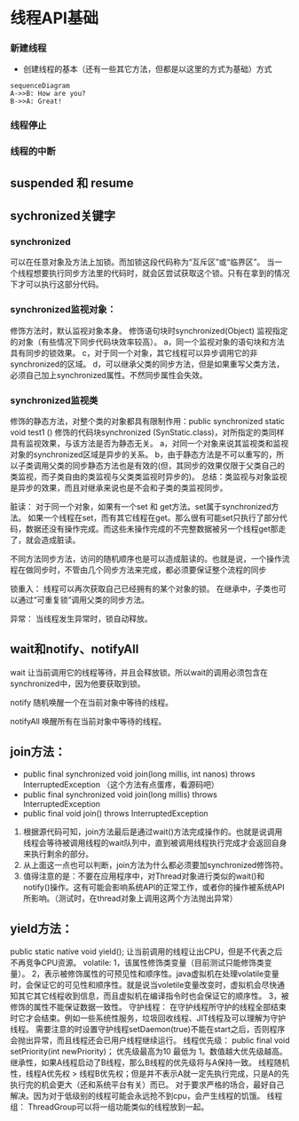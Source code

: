 # 线程API基础

### 新建线程
* 创建线程的基本（还有一些其它方法，但都是以这里的方式为基础）方式
```
sequenceDiagram
A->>B: How are you?
B->>A: Great!
```


### 线程停止

### 线程的中断

## suspended 和 resume

## sychronized关键字
### synchronized
可以在任意对象及方法上加锁。而加锁这段代码称为“互斥区”或“临界区”。
当一个线程想要执行同步方法里的代码时，就会区尝试获取这个锁。只有在拿到的情况下才可以执行这部分代码。

### synchronized监视对象：
修饰方法时，默认监视对象本身。
修饰语句块时synchronized(Object) 监视指定的对象（有些情况下同步代码块效率较高）。
a，同一个监视对象的语句块和方法具有同步的锁效果。
c，对于同一个对象，其它线程可以异步调用它的非synchronized的区域。
d，可以继承父类的同步方法，但是如果重写父类方法，必须自己加上synchronized属性。不然同步属性会失效。

### synchronized监视类
修饰的静态方法，对整个类的对象都具有限制作用：public synchronized static void test1 ()
修饰的代码块synchronized (SynStatic.class)，对所指定的类同样具有监视效果，与该方法是否为静态无关。
a，对同一个对象来说其监视类和监视对象的synchronized区域是异步的关系。
b，由于静态方法是不可以重写的，所以子类调用父类的同步静态方法也是有效的(但，其同步的效果仅限于父类自己的类监视，而子类自由的类监视与父类类监视时异步的)。
总结：类监视与对象监视是异步的效果，而且对继承来说也是不会和子类的类监视同步。




脏读：
对于同一个对象，如果有一个set 和 get方法。set属于synchronized方法。
   如果一个线程在set，而有其它线程在get。那么很有可能set只执行了部分代码，数据还没有操作完成。而这些未操作完成的不完整数据被另一个线程get那走了，就会造成脏读。

不同方法同步方法，访问的随机顺序也是可以造成脏读的。也就是说，一个操作流程在做同步时，不管由几个同步方法来完成，都必须要保证整个流程的同步

锁重入：
线程可以再次获取自己已经拥有的某个对象的锁。
在继承中，子类也可以通过“可重复锁”调用父类的同步方法。

异常：
当线程发生异常时，锁自动释放。



## wait和notify、notifyAll
wait 让当前调用它的线程等待，并且会释放锁。所以wait的调用必须包含在synchronized中，因为他要获取到锁。

notify 随机唤醒一个在当前对象中等待的线程。

notifyAll  唤醒所有在当前对象中等待的线程。

## join方法：
* public final synchronized void join(long millis, int nanos)
    throws InterruptedException （这个方法有点蛋疼，看源码吧）
* public final synchronized void join(long millis)
    throws InterruptedException
* public final void join() throws InterruptedException
1. 根据源代码可知，join方法最后是通过wait()方法完成操作的。也就是说调用线程会等待被调用线程的wait队列中，直到被调用线程执行完成才会返回自身来执行剩余的部分。
2. 从上面这一点也可以判断，join方法为什么都必须要加synchronized修饰符。
3. 值得注意的是：不要在应用程序中，对Thread对象进行类似的wait()和notify()操作。这有可能会影响系统API的正常工作，或者你的操作被系统API所影响。（测试时，在thread对象上调用这两个方法抛出异常）

## yield方法：
 public static native void yield();
让当前调用的线程让出CPU，但是不代表之后不再竞争CPU资源。
volatile:
1，该属性修饰类变量（目前测试只能修饰类变量）。
2，表示被修饰属性的可预见性和顺序性。java虚拟机在处理volatile变量时，会保证它的可见性和顺序性。就是说当voletile变量改变时，虚拟机会尽快通知其它其它线程收到信息，而且虚拟机在编译指令时也会保证它的顺序性。
3，被修饰的属性不能保证数据一致性。
守护线程：
在守护线程所守护的线程全部结束时它才会结束。例如一些系统性服务，垃圾回收线程、JIT线程及可以理解为守护线程。
需要注意的时设置守护线程setDaemon(true)不能在start之后，否则程序会抛出异常，而且线程还会已用户线程继续运行。
线程优先级：
public final void setPriority(int newPriority)；
优先级最高为10 最低为 1。数值越大优先级越高。
继承性，如果A线程启动了B线程，那么B线程的优先级将与A保持一致。
线程随机性，线程A优先权 > 线程B优先权；但是并不表示A就一定先执行完成，只是A的先执行完的机会更大（还和系统平台有关）而已。
对于要求严格的场合，最好自己解决。因为对于低级别的线程可能会永远抢不到cpu，会产生线程的饥饿。
线程组：
ThreadGroup可以将一组功能类似的线程放到一起。